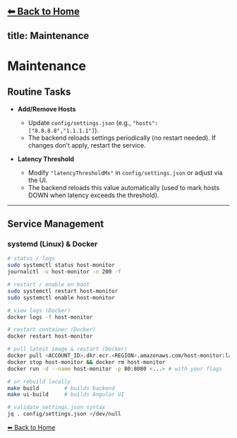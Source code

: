 [⬅ Back to Home](./)
---

## title: Maintenance

# Maintenance

## Routine Tasks

* **Add/Remove Hosts**

  * Update `config/settings.json` (e.g., `"hosts": ["8.8.8.8","1.1.1.1"]`).
  * The backend reloads settings periodically (no restart needed). If changes don’t apply, restart the service.
* **Latency Threshold**

  * Modify `"latencyThresholdMs"` in `config/settings.json` or adjust via the UI.
  * The backend reloads this value automatically (used to mark hosts DOWN when latency exceeds the threshold).

---

## Service Management

### systemd (Linux) & Docker

```bash
# status / logs
sudo systemctl status host-monitor
journalctl -u host-monitor -n 200 -f

# restart / enable on boot
sudo systemctl restart host-monitor
sudo systemctl enable host-monitor

# view logs (Docker)
docker logs -f host-monitor

# restart container (Docker)
docker restart host-monitor

# pull latest image & restart (Docker)
docker pull <ACCOUNT_ID>.dkr.ecr.<REGION>.amazonaws.com/host-monitor:latest
docker stop host-monitor && docker rm host-monitor
docker run -d --name host-monitor -p 80:8080 <...> # with your flags

# or rebuild locally
make build        # builds backend
make ui-build     # builds Angular UI

# validate settings.json syntax
jq . config/settings.json >/dev/null
```

[⬅ Back to Home](./)
